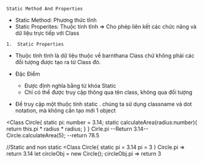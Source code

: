 `Static Method And Properties`
-   Static Method:  Phương thức tĩnh
-   Static Properites:  Thuộc tính tĩnh
=>  Cho phép liên kết các chức năng và dữ liệu trực tiếp với Class

`1.  Static Properties`
-   Thuộc tính tĩnh là dữ liệu thuộc về barnthana Class chứ không phải các đối tượng được tạo ra từ Class đó.
-   Đặc Điểm
    +   Được định nghĩa bằng từ khóa Static
    +   Chỉ có thể được truy cập thông qua tên class, không qua đối tượng





-   Để truy cập một thuộc tính static <ClassName>.<StaticMemeber>
    chúng ta sử dụng classname và dot notation, mà không cần tạo mới 1 object

<Class Circle{
    static pi: number = 3.14;
    static calculateArea(radius:number){
        return this.pi * radius  * radius;
    }
}
Cirle.pi    --Return 3.14--
Circle.calculateArea(5);  --return 78.5

//Static and non static
<Class Circle{
    static pi = 3.14
    pi = 3
}
Circle.pi => return 3.14
let circleObj = new Circle();
circleObj.pi => return 3
>
>